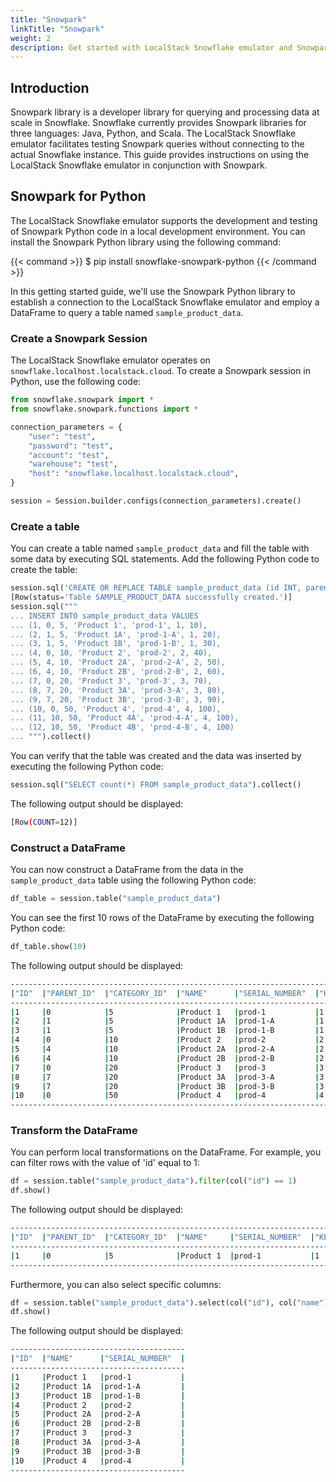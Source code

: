 ```yaml
---
title: "Snowpark"
linkTitle: "Snowpark"
weight: 2
description: Get started with LocalStack Snowflake emulator and Snowpark
---
```


## Introduction

Snowpark library is a developer library for querying and processing data at scale in Snowflake. Snowflake currently provides Snowpark libraries for three languages: Java, Python, and Scala. The LocalStack Snowflake emulator facilitates testing Snowpark queries without connecting to the actual Snowflake instance. This guide provides instructions on using the LocalStack Snowflake emulator in conjunction with Snowpark.

## Snowpark for Python

The LocalStack Snowflake emulator supports the development and testing of Snowpark Python code in a local development environment. You can install the Snowpark Python library using the following command:

{{< command >}}
$ pip install snowflake-snowpark-python
{{< /command >}}

In this getting started guide, we'll use the Snowpark Python library to establish a connection to the LocalStack Snowflake emulator and employ a DataFrame to query a table named `sample_product_data`.

### Create a Snowpark Session

The LocalStack Snowflake emulator operates on `snowflake.localhost.localstack.cloud`. To create a Snowpark session in Python, use the following code:

```python
from snowflake.snowpark import *
from snowflake.snowpark.functions import *

connection_parameters = {
    "user": "test",
    "password": "test",
    "account": "test",
    "warehouse": "test",
    "host": "snowflake.localhost.localstack.cloud",
}

session = Session.builder.configs(connection_parameters).create()
```

### Create a table

You can create a table named `sample_product_data` and fill the table with some data by executing SQL statements. Add the following Python code to create the table:

```python
session.sql('CREATE OR REPLACE TABLE sample_product_data (id INT, parent_id INT, category_id INT, name VARCHAR, serial_number VARCHAR, key INT, "3rd" INT)').collect()
[Row(status='Table SAMPLE_PRODUCT_DATA successfully created.')]
session.sql("""
... INSERT INTO sample_product_data VALUES
... (1, 0, 5, 'Product 1', 'prod-1', 1, 10),
... (2, 1, 5, 'Product 1A', 'prod-1-A', 1, 20),
... (3, 1, 5, 'Product 1B', 'prod-1-B', 1, 30),
... (4, 0, 10, 'Product 2', 'prod-2', 2, 40),
... (5, 4, 10, 'Product 2A', 'prod-2-A', 2, 50),
... (6, 4, 10, 'Product 2B', 'prod-2-B', 2, 60),
... (7, 0, 20, 'Product 3', 'prod-3', 3, 70),
... (8, 7, 20, 'Product 3A', 'prod-3-A', 3, 80),
... (9, 7, 20, 'Product 3B', 'prod-3-B', 3, 90),
... (10, 0, 50, 'Product 4', 'prod-4', 4, 100),
... (11, 10, 50, 'Product 4A', 'prod-4-A', 4, 100),
... (12, 10, 50, 'Product 4B', 'prod-4-B', 4, 100)
... """).collect()
```

You can verify that the table was created and the data was inserted by executing the following Python code:

```python
session.sql("SELECT count(*) FROM sample_product_data").collect()
```

The following output should be displayed:

```bash
[Row(COUNT=12)]
```

### Construct a DataFrame

You can now construct a DataFrame from the data in the `sample_product_data` table using the following Python code:

```python
df_table = session.table("sample_product_data")
```

You can see the first 10 rows of the DataFrame by executing the following Python code:

```python
df_table.show(10)
```

The following output should be displayed:

```bash
-------------------------------------------------------------------------------------
|"ID"  |"PARENT_ID"  |"CATEGORY_ID"  |"NAME"      |"SERIAL_NUMBER"  |"KEY"  |"3RD"  |
-------------------------------------------------------------------------------------
|1     |0            |5              |Product 1   |prod-1           |1      |10     |
|2     |1            |5              |Product 1A  |prod-1-A         |1      |20     |
|3     |1            |5              |Product 1B  |prod-1-B         |1      |30     |
|4     |0            |10             |Product 2   |prod-2           |2      |40     |
|5     |4            |10             |Product 2A  |prod-2-A         |2      |50     |
|6     |4            |10             |Product 2B  |prod-2-B         |2      |60     |
|7     |0            |20             |Product 3   |prod-3           |3      |70     |
|8     |7            |20             |Product 3A  |prod-3-A         |3      |80     |
|9     |7            |20             |Product 3B  |prod-3-B         |3      |90     |
|10    |0            |50             |Product 4   |prod-4           |4      |100    |
-------------------------------------------------------------------------------------
```

### Transform the DataFrame

You can perform local transformations on the DataFrame. For example, you can filter rows with the value of 'id' equal to 1:

```python
df = session.table("sample_product_data").filter(col("id") == 1)
df.show()
```

The following output should be displayed:

```bash
------------------------------------------------------------------------------------
|"ID"  |"PARENT_ID"  |"CATEGORY_ID"  |"NAME"     |"SERIAL_NUMBER"  |"KEY"  |"3RD"  |
------------------------------------------------------------------------------------
|1     |0            |5              |Product 1  |prod-1           |1      |10     |
------------------------------------------------------------------------------------
```

Furthermore, you can also select specific columns:

```python
df = session.table("sample_product_data").select(col("id"), col("name"), col("serial_number"))
df.show()
```

The following output should be displayed:

```bash
---------------------------------------
|"ID"  |"NAME"      |"SERIAL_NUMBER"  |
---------------------------------------
|1     |Product 1   |prod-1           |
|2     |Product 1A  |prod-1-A         |
|3     |Product 1B  |prod-1-B         |
|4     |Product 2   |prod-2           |
|5     |Product 2A  |prod-2-A         |
|6     |Product 2B  |prod-2-B         |
|7     |Product 3   |prod-3           |
|8     |Product 3A  |prod-3-A         |
|9     |Product 3B  |prod-3-B         |
|10    |Product 4   |prod-4           |
---------------------------------------
```
